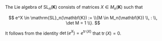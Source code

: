 The Lie algebra of $\mathrm{SL}_n(\mathbf{K})$ consists of matrices $X \in M_n(\mathbf{K})$ such that

$$
e^X \in \mathrm{SL}_n(\mathbf{K}) := \\{M \in M_n(\mathbf{K}) \\, : \\, \det M = 1 \\}.
$$

It follows from the identity $\det(e^X) = e^{\mathop{\mathrm{tr}}(X)}$ that $\mathop{\mathrm{tr}}(X)=0$.
